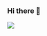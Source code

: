 ### Hi there 👋

<!--
**allmonty/allmonty** is a ✨ _special_ ✨ repository because its `README.md` (this file) appears on your GitHub profile.

Here are some ideas to get you started:

- 🔭 I’m currently working on ...
- 🌱 I’m currently learning ...
- 👯 I’m looking to collaborate on ...
- 🤔 I’m looking for help with ...
- 💬 Ask me about ...
- 📫 How to reach me: ...
- 😄 Pronouns: ...
- ⚡ Fun fact: ...
-->


<style>
    .test {
        content: url("./test.svg");
    }
    .test:hover {
        content: url("./test.svg#hover");
    }
    .test:active {
        content: url("./test.svg#active");
    }
</style>

<img src="./test.svg" class="test" width="auto" height="auto">
